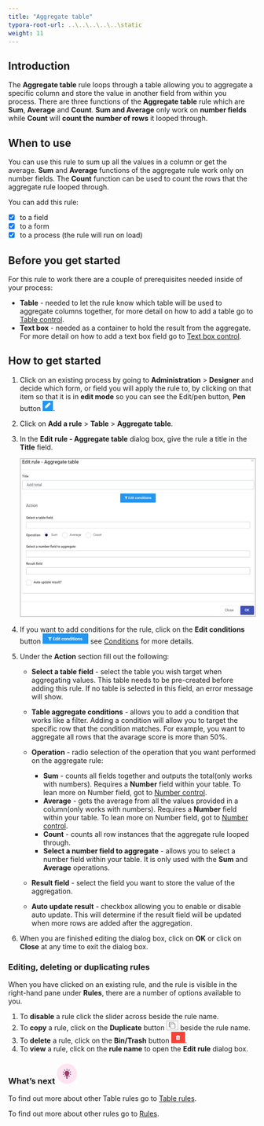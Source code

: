 ```yaml
---
title: "Aggregate table"
typora-root-url: ..\..\..\..\..\static
weight: 11
---
```


## Introduction

The **Aggregate table** rule loops through a table allowing you to aggregate a specific column and store the value in another field from within you process. There are three functions of the **Aggregate table** rule which are **Sum**, **Average** and **Count**. **Sum and Average** only work on **number fields** while **Count** will **count the number of rows** it looped through.

## When to use

You can use this rule to sum up all the values in a column or get the average. **Sum** and **Average** functions of the aggregate rule work only on number fields. The **Count** function can be used to count the rows that the aggregate rule looped through.

You can add this rule:

- [x] to a field
- [x] to a form
- [x] to a process (the rule will run on load)

## Before you get started

For this rule to work there are a couple of prerequisites needed inside of your process:

- **Table** - needed to let the rule know which table will be used to aggregate columns together, for more detail on how to add a table go to [Table control](/platform/controls/input/table/).
- **Text box** - needed as a container to hold the result from the aggregate. For more detail on how to add a text box field go to [Text box control](/platform/controls/input/textbox/).

## How to get started

1. Click on an existing process by going to **Administration** > **Designer** and decide which form, or field you will apply the rule to, by clicking on that item so that it is in **edit mode** so you can see the Edit/pen button, **Pen** button ![Pen button](/images/penicon.png).

2. Click on **Add a rule** > **Table** > **Aggregate table**.

3. In the **Edit rule - Aggregate table** dialog box, give the rule a title in the **Title** field.

   ![Edit rule - Aggregate table](/images/aggregate-table-edit-rule.jpg)

4. If you want to add conditions for the rule, click on the **Edit conditions** button ![Edit conditions button](/images/editconditions.png) see [Conditions](/platform/rules/general/add-conditions/) for more details.

5. Under the **Action** section fill out the following:

   - **Select a table field** - select the table you wish target when aggregating values. This table needs to be pre-created before adding this rule. If no table is selected in this field, an error message will show. 
   
   - **Table aggregate conditions** - allows you to add a condition that works like a filter. Adding a condition will allow you to target the specific row that the condition matches. For example, you want to aggregate all rows that the avarage score is more than 50%.
   - **Operation** - radio selection of the operation that you want performed on the aggregate rule:
      - **Sum** - counts all fields together and outputs the total(only works with numbers). Requires a **Number** field within your table. To lean more on Number field, got to [Number control](/platform/controls/input/number/).
     - **Average** - gets the average from all the values provided in a column(only works with numbers). Requires a **Number** field within your table. To lean more on Number field, got to [Number control](/platform/controls/input/number/).
     - **Count** - counts all row instances that the aggregate rule looped through.
     - **Select a number field to aggregate** - allows you to select a number field within your table. It is only used with the **Sum** and **Average** operations.
   
   - **Result field** - select the field you want to store the value of the aggregation.
   - **Auto update result** - checkbox allowing you to enable or disable auto update. This will determine if the result field will be updated when more rows are added after the aggregation. 
   
6. When you are finished editing the dialog box, click on **OK** or click on **Close** at any time to exit the dialog box.


### Editing, deleting or duplicating rules

When you have clicked on an existing rule, and the rule is visible in the right-hand pane under **Rules**, there are a number of options available to you.

1. To **disable** a rule click the slider across beside the rule name.
2. To **copy** a rule, click on the **Duplicate** button ![Duplicate button](/images/duplicate-button.jpg) beside the rule name.
3. To **delete** a rule, click on the **Bin/Trash** button ![Bin/Trash button](/images/bin.png).
4. To **view** a rule, click on the **rule name** to open the **Edit rule** dialog box.

### What’s next ![Idea icon](/images/18.png)

To find out more about other Table rules go to [Table rules](/platform/rules/tables/).

To find out more about other rules go to [Rules](/platform/rules/).
